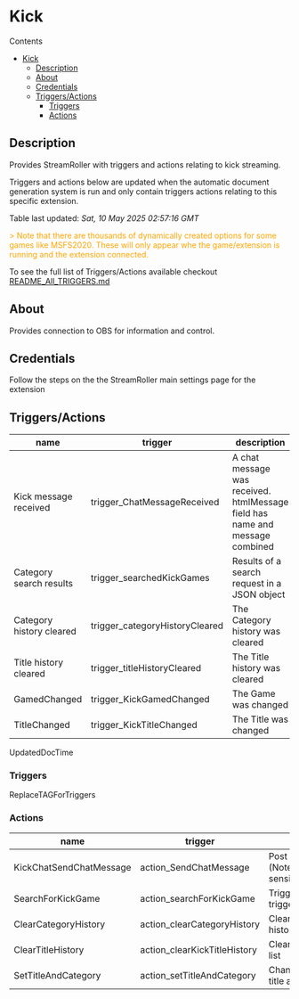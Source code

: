 <!-- this file will be auto updated for triggers and actions when the apidocs automatic document builder is run during ci process for delivering a build
To have the triggers and actions inserted do not remove the tags 'ReplaceTAGFor...' below
To test how the final readme will look run go to 'StreamRoller\docs\apidocs' and run 'node readmebuilder.mjs'
The script will parse files in the extensions directory looking for "triggersandactions ="
if found it will attempt to load the file and use the exported 'triggersandactions' variable to create the tables shown in the parsed README.md files -->
# Kick

Contents

- [Kick](#kick)
  - [Description](#description)
  - [About](#about)
  - [Credentials](#credentials)
  - [Triggers/Actions](#triggersactions)
    - [Triggers](#triggers)
    - [Actions](#actions)

## Description

Provides StreamRoller with triggers and actions relating to kick streaming.



Triggers and actions below are updated when the automatic document generation system is run and only contain triggers actions relating to this specific extension.

Table last updated: *Sat, 10 May 2025 02:57:16 GMT*

<div style='color:orange'>> Note that there are thousands of dynamically created options for some games like MSFS2020. These will only appear whe the game/extension is running and the extension connected.</div>

To see the full list of Triggers/Actions available checkout [README_All_TRIGGERS.md](https://github.com/SilenusTA/StreamRoller/blob/master/README_All_TRIGGERS.md)

## About

Provides connection to OBS for information and control.

## Credentials

Follow the steps on the the StreamRoller main settings page for the extension

## Triggers/Actions

| name | trigger | description |
| --- | --- | --- |
| Kick message received | trigger_ChatMessageReceived | A chat message was received. htmlMessage field has name and message combined |
| Category search results | trigger_searchedKickGames | Results of a search request in a JSON object |
| Category history cleared | trigger_categoryHistoryCleared | The Category history was cleared |
| Title history cleared | trigger_titleHistoryCleared | The Title history was cleared |
| GamedChanged | trigger_KickGamedChanged | The Game was changed |
| TitleChanged | trigger_KickTitleChanged | The Title was changed |
UpdatedDocTime

### Triggers

ReplaceTAGForTriggers

### Actions

| name | trigger | description |
| --- | --- | --- |
| KickChatSendChatMessage | action_SendChatMessage | Post a message to Kick chat (Note user is case sensitive) |
| SearchForKickGame | action_searchForKickGame | Triggers the action trigger_searchedKickGames |
| ClearCategoryHistory | action_clearCategoryHistory | Clears out the Category history list |
| ClearTitleHistory | action_clearKickTitleHistory | Clears out the Title history list |
| SetTitleAndCategory | action_setTitleAndCategory | Changes teh current stream title and category |

